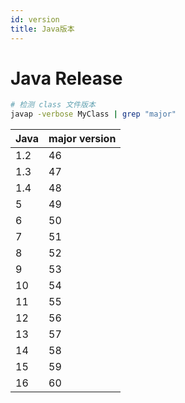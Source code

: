 ```yaml
---
id: version
title: Java版本
---
```


# Java Release

```bash
# 检测 class 文件版本
javap -verbose MyClass | grep "major"
```

| Java | major version |
| ---- | ------------- |
| 1.2  | 46            |
| 1.3  | 47            |
| 1.4  | 48            |
| 5    | 49            |
| 6    | 50            |
| 7    | 51            |
| 8    | 52            |
| 9    | 53            |
| 10   | 54            |
| 11   | 55            |
| 12   | 56            |
| 13   | 57            |
| 14   | 58            |
| 15   | 59            |
| 16   | 60            |
